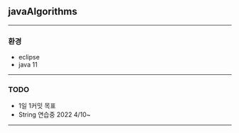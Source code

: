 ## javaAlgorithms

---
### 환경
 - eclipse
 - java 11

---
### TODO
 - 1일 1커밋 목표
 - String 연습중 2022 4/10~
---